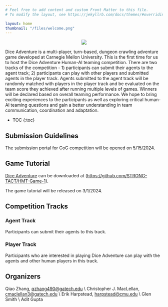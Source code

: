 ```yaml
---
# Feel free to add content and custom Front Matter to this file.
# To modify the layout, see https://jekyllrb.com/docs/themes/#overriding-theme-defaults

layout: home
thumbnail: "/files/welcome.png"
---
```


<p align="center">
<img src = "/files/welcome.png"></p>

 Dice Adventure is a multi-player, turn-based, dungeon crawling adventure game developed at Carnegie Mellon University. This is the first time for us to host the Dice Adventure Human-AI teaming competition. There are two tracks of the competition - 1) participants can submit their agents to the agent track;  2) participants can play with other players and submitted agents in the player track. Agents submitted to the agent track will be randomly matched with players in the player track and be evaluated on the team score they achieved after running multiple levels of games. Winners will be declared based on overall teaming performance. We hope to bring exciting experiences to the participants as well as exploring critical human-AI teaming questions and gain a
better understanding in team communication, coordination and adaptation.

* TOC
{:toc}


## Submission Guidelines

The submission portal for CoG competition will be opened on 5/15/2024.

## Game Tutorial
[Dice Adventure](https://github.com/STRONG-TACT/HMT-Game-1) can be downloaded at (https://github.com/STRONG-TACT/HMT-Game-1).

The game tutorial will be released on 3/1/2024.

<!-- - Tutorial
    - different characters and their abilities
    - obstacles: stone, trap, monster
- Game rules
- Demo video
    - pinning system
    - battling system -->

## Competition Tracks

### Agent Track
Participants can submit their agents to this track.

### Player Track
Participants who are interested in playing Dice Adventure can play with the agents and other human players in this track.

## Organizers
Qiao Zhang, qzhang490@gatech.edu \\
Christopher J. MacLellan, cmaclellan3@gatech.edu \\
Erik Harpstead, harpstead@cmu.edu \\
Glen Smith \\
Adit Gupta